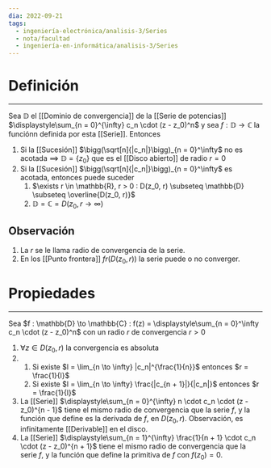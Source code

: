 ```yaml
---
dia: 2022-09-21
tags:
  - ingeniería-electrónica/analisis-3/Series
  - nota/facultad
  - ingeniería-en-informática/analisis-3/Series
---
```

# Definición
---
Sea $\mathbb{D}$ el [[Dominio de convergencia]] de la [[Serie de potencias]] $\displaystyle\sum_{n = 0}^{\infty} c_n \cdot (z - z_0)^n$ y sea $f : \mathbb{D} \to \mathbb{C}$ la funciónn definida por esta [[Serie]]. Entonces

1) Si la [[Sucesión]] $\bigg(\sqrt[n]{|c_n|}\bigg)_{n = 0}^\infty$ no es acotada $\implies$ $\mathbb{D} = \{ z_0 \}$ que es el [[Disco abierto]] de radio $r = 0$ 
2) Si la [[Sucesión]] $\bigg(\sqrt[n]{|c_n|}\bigg)_{n = 0}^\infty$ es acotada, entonces puede suceder
	1) $\exists r \in \mathbb{R}, r > 0 : D(z_0, r) \subseteq \mathbb{D} \subseteq \overline{D(z_0, r)}$ 
	2) $\mathbb{D} = \mathbb{C} = D(z_0,  r \to \infty)$


## Observación
1) La $r$ se le llama radio de convergencia de la serie.
2) En los [[Punto frontera]] $fr(D(z_0, r))$ la serie puede o no converger.


# Propiedades
---
Sea $f : \mathbb{D} \to \mathbb{C} : f(z) = \displaystyle\sum_{n = 0}^\infty c_n \cdot (z - z_0)^n$ con un radio $r$ de convergencia $r > 0$
1) $\forall z \in D(z_0, r)$ la convergencia es absoluta
2) 
	1) Si existe $l = \lim_{n \to \infty} |c_n|^{\frac{1}{n}}$ entonces $r = \frac{1}{l}$
	2) Si existe $l = \lim_{n \to \infty} \frac{|c_{n + 1}|}{|c_n|}$ entonces $r = \frac{1}{l}$
3) La [[Serie]] $\displaystyle\sum_{n = 0}^{\infty} n \cdot c_n \cdot (z - z_0)^{n - 1}$ tiene el mismo radio de convergencia que la serie $f$, y la función que define es la derivada de $f$, en $D(z_0, r)$. Observación, es infinitamente [[Derivable]] en el disco.
4) La [[Serie]] $\displaystyle\sum_{n = 1}^{\infty} \frac{1}{n + 1} \cdot c_n \cdot (z - z_0)^{n + 1}$ tiene el mismo radio de convergencia que la serie $f$, y la función que define la primitiva de $f$ con $f(z_0) = 0$. 